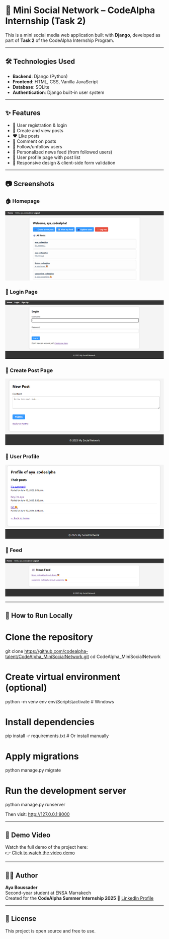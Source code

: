 # 👥 Mini Social Network – CodeAlpha Internship (Task 2)

This is a mini social media web application built with **Django**, developed as part of **Task 2** of the CodeAlpha Internship Program.

---

## 🛠️ Technologies Used

- **Backend**: Django (Python)
- **Frontend**: HTML, CSS, Vanilla JavaScript
- **Database**: SQLite
- **Authentication**: Django built-in user system

---

## ✨ Features

- 🔐 User registration & login
- 📝 Create and view posts
- ❤️ Like posts
- 💬 Comment on posts
- 👤 Follow/unfollow users
- 📰 Personalized news feed (from followed users)
- 📄 User profile page with post list
- 📱 Responsive design & client-side form validation

---

## 📷 Screenshots

### 🏠 Homepage
![Homepage Screenshot](media/screenshots/homepage.png)

### 🔐 Login Page
![Login Screenshot](media/screenshots/login.png)

### 📝 Create Post Page
![Create Post Screenshot](media/screenshots/create_post.png)

### 👤 User Profile
![Profile Screenshot](media/screenshots/profile.png)

### 📰 Feed
![Feed Screenshot](media/screenshots/feed.png)

---

## 🚀 How to Run Locally


# Clone the repository
git clone https://github.com/codealpha-talent/CodeAlpha_MiniSocialNetwork.git
cd CodeAlpha_MiniSocialNetwork

# Create virtual environment (optional)
python -m venv env
env\Scripts\activate  # Windows

# Install dependencies
pip install -r requirements.txt  # Or install manually

# Apply migrations
python manage.py migrate

# Run the development server
python manage.py runserver


Then visit: http://127.0.0.1:8000

---

## 🎥 Demo Video

Watch the full demo of the project here:  
👉 [Click to watch the video demo](https://drive.google.com/file/d/1cAiII002-RoEVpThUxeuROk7McrdR6gr/view?usp=sharing)

---

## 👩‍💻 Author

**Aya Boussader**  
Second-year student at ENSA Marrakech  
Created for the **CodeAlpha Summer Internship 2025**
🔗 [LinkedIn Profile](www.linkedin.com/in/aya-boussader-a6b043339)

---

## 📜 License

This project is open source and free to use.

 
